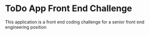 # ToDo App Front End Challenge
This application is a front end coding challenge for a senior front end engineering position
